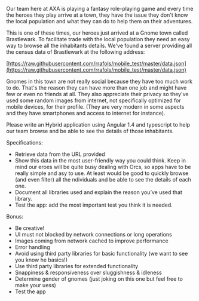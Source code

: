 Our team here at AXA is playing a fantasy role-playing game and every time the
heroes they play arrive at a town, they have the issue they don't know the local
population and what they can do to help them on their adventures.

This is one of these times, our heroes just arrived at a Gnome town called
Brastlewark. To facilitate trade with the local population they need an easy way to
browse all the inhabitants details. We've found a server providing all the census data
of Brastlewark at the following address:

[https://raw.githubusercontent.com/rrafols/mobile_test/master/data.json](https://raw.githubusercontent.com/rrafols/mobile_test/master/data.json)

Gnomes in this town are not really social because they have too much work to do.
That's the reason they can have more than one job and might have few or even no
friends at all. They also appreciate their privacy so they've used some random
images from internet, not specifically optimized for mobile devices, for their profile.
(They are very modern in some aspects and they have smartphones and access to
internet for instance).

Please write an Hybrid application using Angular 1.4 and typescript to help our team
browse and be able to see the details of those inhabitants.

Specifications:
- Retrieve data from the URL provided
- Show this data in the most user-friendly way you could think. Keep in mind our
eroes will be quite busy dealing with Orcs, so apps have to be really simple and
asy to use. At least would be good to quickly browse (and even filter) all the
ndividuals and be able to see the details of each one.
- Document all libraries used and explain the reason you’ve used that library.
- Test the app: add the most important test you think it is needed.

Bonus:
- Be creative!
- UI must not blocked by network connections or long operations
- Images coming from network cached to improve performance
- Error handling
- Avoid using third party libraries for basic functionality (we want to see you know
he basics!)
- Use third party libraries for extended functionality
- Snappiness & responsiveness over sluggishness & idleness
- Determine gender of gnomes (just joking on this one but feel free to make your
uess)
- Test the app


